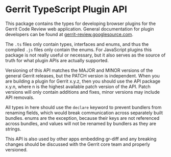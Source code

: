 # Gerrit TypeScript Plugin API

This package contains the types for developing browser plugins for the
Gerrit Code Review web application. General documentation for plugin
developers can be found at
[gerrit-review.googlesource.com](https://gerrit-review.googlesource.com/Documentation/pg-plugin-dev.html).

The `.ts` files only contain types, interfaces and enums, and thus the compiled
`.js` files only contain the enums. For JavaScript plugins this package is not
really useful or necessary, but it also serves as the source of truth for
what plugin APIs are actually supported.

Versioning of this API matches the MAJOR and MINOR versions of the general
Gerrit releases, but the PATCH version is independent. When you are building
a plugin for Gerrit x.y.z, then you should use the API package x.y.n, where
n is the highest available patch version of the API. Patch versions will only
contain additions and fixes, minor versions may include API removals.

All types in here should use the `declare` keyword to prevent bundlers from
renaming fields, which would break communication across separately built
bundles. enums are the exception, because their keys are not referenced
across bundles, and values will not be renamed by bundlers as they are strings.

This API is also used by other apps embedding gr-diff and any breaking changes
should be discussed with the Gerrit core team and properly versioned.

